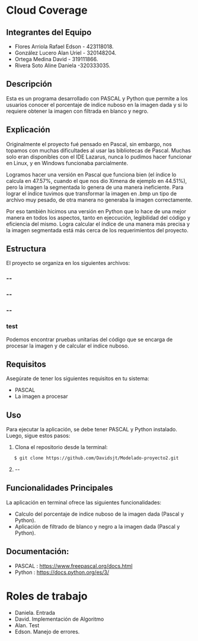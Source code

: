 # Cloud Coverage

## Integrantes del Equipo
* Flores Arriola Rafael Edson - 423118018.
* González Lucero Alan Uriel - 320148204.
* Ortega Medina David - 319111866.
* Rivera Soto Aline Daniela -320333035.

## Descripción
Esta es un programa desarrollado con PASCAL y Python que permite a los usuarios conocer el porcentaje de indice nuboso en la imagen dada y si lo requiere obtener la imagen con filtrada en blanco y negro.

## Explicación 
Originalmente el proyecto fué pensado en Pascal, sin embargo, nos topamos con muchas dificultades al usar las bibliotecas de Pascal. Muchas solo eran disponibles con el IDE Lazarus, nunca lo pudimos hacer funcionar en Linux, y en Windows funcionaba parcialmente. 

Logramos hacer una versión en Pascal que funciona bien (el índice lo calcula en 47.57%, cuando el que nos dio Ximena de ejemplo en 44.51%), pero la imagen la segmentada lo genera de una manera ineficiente. Para lograr el índice tuvimos que transformar la imagen en .bmp un tipo de archivo muy pesado, de otra manera no generaba la imagen correctamente. 

Por eso también hicimos una versión en Python que lo hace de una mejor manera en todos los aspectos, tanto en ejeccución, legibilidad del código y eficiencia del mismo. Logra calcular el índice de una manera más precisa y la imagen segmentada está más cerca de los requerimientos del proyecto.

## Estructura 
El proyecto se organiza en los siguientes archivos:

### --

### --

### --
### test
Podemos encontrar pruebas unitarias del código que se encarga de procesar la imagen y de calcular el indice nuboso.

## Requisitos

Asegúrate de tener los siguientes requisitos en tu sistema:

- PASCAL
- La imagen a procesar

## Uso
Para ejecutar la aplicación, se debe tener  PASCAL y Python instalado. Luego, sigue estos pasos:

1. Clona el repositorio desde la terminal:

```bash
   $ git clone https://github.com/Davidsjt/Modelado-proyecto2.git
```

2. --

## Funcionalidades Principales
La aplicación en terminal ofrece las siguientes funcionalidades:

- Calculo del porcentaje de indice nuboso de la imagen dada (Pascal y Python).
- Aplicación de filtrado de blanco y negro a la imagen dada (Pascal y Python).

## Documentación: 

- PASCAL : https://www.freepascal.org/docs.html
- Python : https://docs.python.org/es/3/

# Roles de trabajo

* Daniela. Entrada 
* David. Implementación de Algoritmo
* Alan. Test
* Edson. Manejo de errores.

